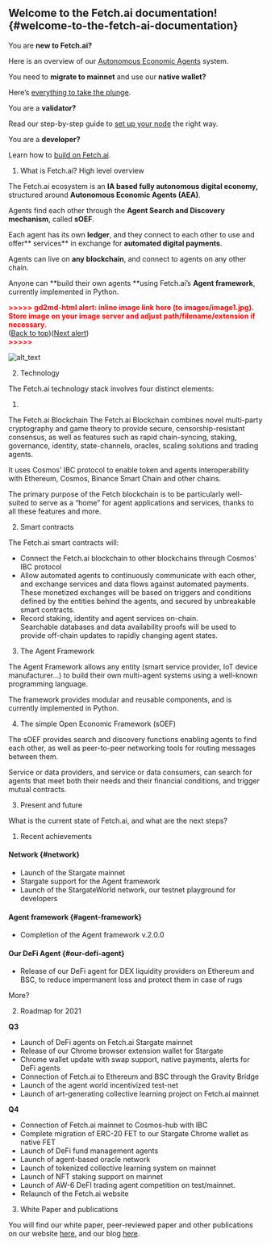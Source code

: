 ## Welcome to the Fetch.ai documentation! {#welcome-to-the-fetch-ai-documentation}

You are **new to Fetch.ai?**

Here is an overview of our [Autonomous Economic Agents](https://fetch.ai/) system.

You need to **migrate to mainnet** and use our **native wallet?**

Here’s [everything to take the plunge](https://fetch.ai/).

You are a **validator?**

Read our step-by-step guide to [set up your node](https://fetch.ai/) the right way.

You are a **developer?**

Learn how to [build on Fetch.ai](https://fetch.ai/).



1. What is Fetch.ai? High level overview 

The Fetch.ai ecosystem is an **IA based fully autonomous digital economy,** structured around **Autonomous Economic Agents (AEA)**.

Agents find each other through the **Agent Search and Discovery mechanism**, called **sOEF**. 

Each agent has its own **ledger**, and they connect to each other to use and offer** services** in exchange for **automated digital payments**.

Agents can live on **any blockchain**, and connect to agents on any other chain.

Anyone can **build their own agents **using Fetch.ai’s **Agent framework**, currently implemented in Python.



<p id="gdcalert1" ><span style="color: red; font-weight: bold">>>>>>  gd2md-html alert: inline image link here (to images/image1.jpg). Store image on your image server and adjust path/filename/extension if necessary. </span><br>(<a href="#">Back to top</a>)(<a href="#gdcalert2">Next alert</a>)<br><span style="color: red; font-weight: bold">>>>>> </span></p>


![alt_text](images/image1.jpg "image_tooltip")




2. Technology

The Fetch.ai technology stack involves four distinct elements:



1. 
The Fetch.ai Blockchain
The Fetch.ai Blockchain combines novel multi-party cryptography and game theory to provide secure, censorship-resistant consensus, as well as features such as rapid chain-syncing, staking, governance, identity, state-channels, oracles, scaling solutions and trading agents.

It uses Cosmos’ IBC protocol to enable token and agents interoperability with Ethereum, Cosmos, Binance Smart Chain and other chains.

The primary purpose of the Fetch blockchain is to be particularly well-suited to serve as a “home” for agent applications and services, thanks to all these features and more.



2. Smart contracts

The Fetch.ai smart contracts will:



* Connect the Fetch.ai blockchain to other blockchains through Cosmos’ IBC protocol
* Allow automated agents to continuously communicate with each other, and exchange services and data flows against automated payments.  \
These monetized exchanges will be based on triggers and conditions defined by the entities behind the agents, and secured by unbreakable smart contracts.
* Record staking, identity and agent services on-chain.  \
Searchable databases and data availability proofs will be used to provide off-chain updates to rapidly changing agent states.
3. The Agent Framework

The Agent Framework allows any entity (smart service provider, IoT device manufacturer…) to build their own multi-agent systems using a well-known programming language. 

The framework provides modular and reusable components, and is currently implemented in Python.



4. The simple Open Economic Framework (sOEF)

The sOEF provides search and discovery functions enabling agents to find each other, as well as peer-to-peer networking tools for routing messages between them. 

Service or data providers, and service or data consumers, can search for agents that meet both their needs and their financial conditions, and trigger mutual contracts. 



3. Present and future

What is the current state of Fetch.ai, and what are the next steps?

	



1. Recent achievements


#### Network {#network}



* Launch of the Stargate mainnet
* Stargate support for the Agent framework
* Launch of the StargateWorld network, our testnet playground for developers


#### Agent framework {#agent-framework}



* Completion of the Agent framework v.2.0.0


#### Our DeFi Agent {#our-defi-agent}



* Release of our DeFi agent for DEX liquidity providers on Ethereum and BSC, to reduce impermanent loss and protect them in case of rugs

More?



2. Roadmap for 2021 

**Q3** 



* Launch of DeFi agents on Fetch.ai Stargate mainnet
* Release of our Chrome browser extension wallet for Stargate
* Chrome wallet update with swap support, native payments, alerts for DeFi agents
* Connection of Fetch.ai to Ethereum and BSC through the Gravity Bridge
* Launch of the agent world incentivized test-net 
* Launch of art-generating collective learning project on Fetch.ai mainnet

**Q4**



* Connection of Fetch.ai mainnet to Cosmos-hub with IBC
* Complete migration of ERC-20 FET to our Stargate Chrome wallet as native FET
* Launch of DeFi fund management agents
* Launch of agent-based oracle network
* Launch of tokenized collective learning system on mainnet
* Launch of NFT staking support on mainnet
* Launch of AW-6 DeFI trading agent competition on test/mainnet.
* Relaunch of the Fetch.ai website
3. White Paper and publications

You will find our white paper, peer-reviewed paper and other publications on our website [here](https://fetch.ai/publications/), and our blog [here](https://fetch.ai/blog/). 

